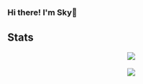 ### Hi there! I'm Sky👋

## Stats
<div align="center" href="https://github.com/razedemyrrhguibone/github-readme-stats">
  <img src="https://github-readme-stats-lsoa-mpsmv5mv1-razedemyrrhguibones-projects.vercel.app/api?username=razedemyrrhguibone&theme=tokyonight&show_icons=true" />
</div>
<br />
<div align="center" href="https://github.com/razedemyrrhguibone/github-readme-stats">
  <img src="https://github-readme-stats-lsoa-mpsmv5mv1-razedemyrrhguibones-projects.vercel.app/api/top-langs/?username=razedemyrrhguibone&theme=tokyonight" />
</div>

<!--
**razedemyrrhguibone/razedemyrrhguibone** is a ✨ _special_ ✨ repository because its `README.md` (this file) appears on your GitHub profile.

Here are some ideas to get you started:

- 🔭 I’m currently working on ...
- 🌱 I’m currently learning ...
- 👯 I’m looking to collaborate on ...
- 🤔 I’m looking for help with ...
- 💬 Ask me about ...
- 📫 How to reach me: ...
- 😄 Pronouns: ...
- ⚡ Fun fact: ...
-->
